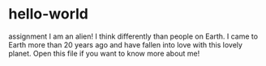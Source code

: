 # hello-world
assignment
I am an alien! 
I think differently than people on Earth. 
I came to Earth more than 20 years ago and have fallen into love with this lovely planet. 
Open this file if you want to know more about me!
